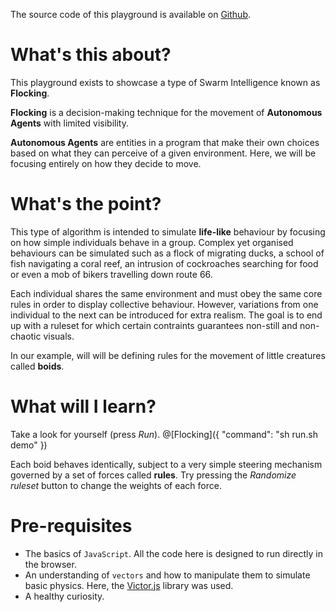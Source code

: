 The source code of this playground is available on [Github](https://github.com/chickentuna/Flocks-Playground).

# What's this about?

This playground exists to showcase a type of Swarm Intelligence known as **Flocking**.

**Flocking** is a decision-making technique for the movement of **Autonomous Agents** with limited visibility.

**Autonomous Agents** are entities in a program that make their own choices based on what they can perceive of a given environment. Here, we will be focusing entirely on how they decide to move.

# What's the point?

This type of algorithm is intended to simulate **life-like** behaviour by focusing on how simple individuals behave in a group. Complex yet organised behaviours can be simulated such as a flock of migrating ducks, a school of fish navigating a coral reef, an intrusion of cockroaches searching for food or even a mob of bikers travelling down route 66.

Each individual shares the same environment and must obey the same core rules in order to display collective behaviour. However, variations from one individual to the next can be introduced for extra realism. The goal is to end up with a ruleset for which certain contraints guarantees non-still and non-chaotic visuals.

In our example, will will be defining rules for the movement of little creatures called **boids**.

# What will I learn?

Take a look for yourself (press _Run_). 
@[Flocking]({
	"command": "sh run.sh demo"
})

Each boid behaves identically, subject to a very simple steering mechanism governed by a set of forces called **rules**. Try pressing the _Randomize ruleset_ button to change the weights of each force.


# Pre-requisites

* The basics of `JavaScript`. All the code here is designed to run directly in the browser.
* An understanding of `vectors` and how to manipulate them to simulate basic physics. Here, the [Victor.js](http://victorjs.org/) library was used.
* A healthy curiosity.

